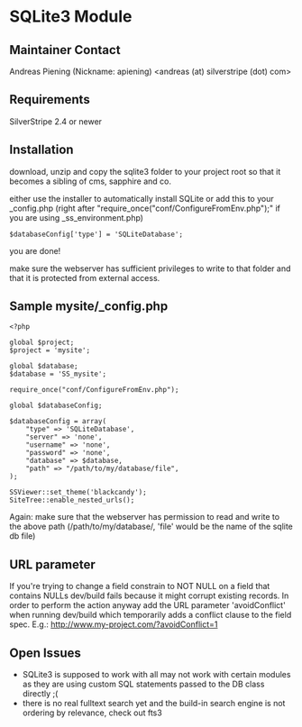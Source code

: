 SQLite3 Module
==============

Maintainer Contact
------------------
Andreas Piening (Nickname: apiening)
<andreas (at) silverstripe (dot) com>


Requirements
------------
SilverStripe 2.4 or newer


Installation
------------
download, unzip and copy the sqlite3 folder to your project root so that it becomes a sibling of cms, sapphire and co.

either use the installer to automatically install SQLite or add this to your _config.php (right after "require_once("conf/ConfigureFromEnv.php");" if you are using _ss_environment.php)

	$databaseConfig['type'] = 'SQLiteDatabase';

you are done!

make sure the webserver has sufficient privileges to write to that folder and that it is protected from external access.


Sample mysite/_config.php
-------------------------

	<?php

	global $project;
	$project = 'mysite';

	global $database;
	$database = 'SS_mysite';

	require_once("conf/ConfigureFromEnv.php");

	global $databaseConfig;

	$databaseConfig = array(
		"type" => 'SQLiteDatabase',
		"server" => 'none',
		"username" => 'none',
		"password" => 'none',
		"database" => $database,
		"path" => "/path/to/my/database/file",
	);

	SSViewer::set_theme('blackcandy');
	SiteTree::enable_nested_urls();

Again: make sure that the webserver has permission to read and write to the above path (/path/to/my/database/, 'file' would be the name of the sqlite db file)

URL parameter
-------------
If you're trying to change a field constrain to NOT NULL on a field that contains NULLs dev/build fails because it might corrupt existing records. In order to perform the action anyway add the URL parameter 'avoidConflict' when running dev/build which temporarily adds a conflict clause to the field spec.
E.g.: http://www.my-project.com/?avoidConflict=1

Open Issues
-----------
- SQLite3 is supposed to work with all may not work with certain modules as they are using custom SQL statements passed to the DB class directly ;(
- there is no real fulltext search yet and the build-in search engine is not ordering by relevance, check out fts3
